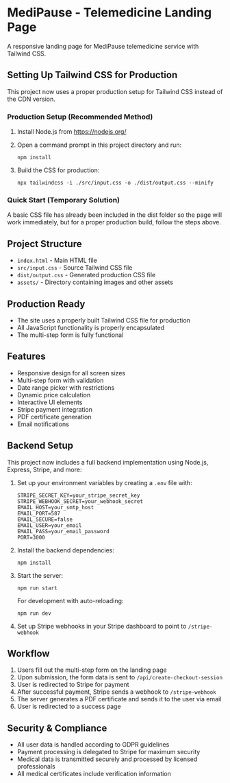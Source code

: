 # MediPause - Telemedicine Landing Page

A responsive landing page for MediPause telemedicine service with Tailwind CSS.

## Setting Up Tailwind CSS for Production

This project now uses a proper production setup for Tailwind CSS instead of the CDN version.

### Production Setup (Recommended Method)

1. Install Node.js from https://nodejs.org/

2. Open a command prompt in this project directory and run:
   ```
   npm install
   ```

3. Build the CSS for production:
   ```
   npx tailwindcss -i ./src/input.css -o ./dist/output.css --minify
   ```

### Quick Start (Temporary Solution)

A basic CSS file has already been included in the dist folder so the page will work immediately, but for a proper production build, follow the steps above.

## Project Structure

- `index.html` - Main HTML file
- `src/input.css` - Source Tailwind CSS file
- `dist/output.css` - Generated production CSS file
- `assets/` - Directory containing images and other assets

## Production Ready

- The site uses a properly built Tailwind CSS file for production
- All JavaScript functionality is properly encapsulated
- The multi-step form is fully functional

## Features

- Responsive design for all screen sizes
- Multi-step form with validation
- Date range picker with restrictions
- Dynamic price calculation
- Interactive UI elements
- Stripe payment integration
- PDF certificate generation
- Email notifications

## Backend Setup

This project now includes a full backend implementation using Node.js, Express, Stripe, and more:

1. Set up your environment variables by creating a `.env` file with:
   ```
   STRIPE_SECRET_KEY=your_stripe_secret_key
   STRIPE_WEBHOOK_SECRET=your_webhook_secret
   EMAIL_HOST=your_smtp_host
   EMAIL_PORT=587
   EMAIL_SECURE=false
   EMAIL_USER=your_email
   EMAIL_PASS=your_email_password
   PORT=3000
   ```

2. Install the backend dependencies:
   ```
   npm install
   ```

3. Start the server:
   ```
   npm run start
   ```
   
   For development with auto-reloading:
   ```
   npm run dev
   ```

4. Set up Stripe webhooks in your Stripe dashboard to point to `/stripe-webhook`

## Workflow

1. Users fill out the multi-step form on the landing page
2. Upon submission, the form data is sent to `/api/create-checkout-session`
3. User is redirected to Stripe for payment
4. After successful payment, Stripe sends a webhook to `/stripe-webhook`
5. The server generates a PDF certificate and sends it to the user via email
6. User is redirected to a success page

## Security & Compliance

- All user data is handled according to GDPR guidelines
- Payment processing is delegated to Stripe for maximum security
- Medical data is transmitted securely and processed by licensed professionals
- All medical certificates include verification information
